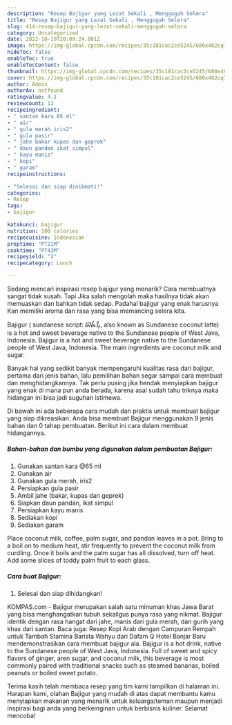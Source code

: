 ```yaml
---
description: "Resep Bajigur yang Lezat Sekali , Menggugah Selera"
title: "Resep Bajigur yang Lezat Sekali , Menggugah Selera"
slug: 414-resep-bajigur-yang-lezat-sekali-menggugah-selera
category: Uncategorized
date: 2022-10-19T20:09:24.001Z
image: https://img-global.cpcdn.com/recipes/35c181cac2ce5245/680x482cq70/bajigur-foto-resep-utama.jpg
hideToc: false
enableToc: true
enableTocContent: false
thumbnail: https://img-global.cpcdn.com/recipes/35c181cac2ce5245/680x482cq70/bajigur-foto-resep-utama.jpg
cover: https://img-global.cpcdn.com/recipes/35c181cac2ce5245/680x482cq70/bajigur-foto-resep-utama.jpg
author: Admin
authorAv: notfound
ratingvalue: 4.1
reviewcount: 13
recipeingredient:
- " santan kara 65 ml"
- " air"
- " gula merah iris2"
- " gula pasir"
- " jahe bakar kupas dan geprek"
- " daun pandan ikat simpul"
- " kayu manis"
- " kopi"
- " garam"
recipeinstructions:

- "Selesai dan siap dinikmati!"
categories:
- Resep
tags:
- bajigur

katakunci: bajigur 
nutrition: 100 calories
recipecuisine: Indonesian
preptime: "PT21M"
cooktime: "PT43M"
recipeyield: "2"
recipecategory: Lunch

---
```



Sedang mencari inspirasi resep bajigur yang menarik? Cara membuatnya sangat tidak susah. Tapi Jika salah mengolah maka hasilnya tidak akan memuaskan dan bahkan tidak sedap. Padahal bajigur yang enak harusnya Kan memiliki aroma dan rasa yang bisa memancing selera kita.


Bajigur ( sundanese script: ᮘᮏᮤᮍᮥᮁ, also known as Sundanese coconut latte) is a hot and sweet beverage native to the Sundanese people of West Java, Indonesia. Bajigur is a hot and sweet beverage native to the Sundanese people of West Java, Indonesia. The main ingredients are coconut milk and sugar.

Banyak hal yang sedikit banyak mempengaruhi kualitas rasa dari bajigur, pertama dari jenis bahan, lalu pemilihan bahan segar sampai cara membuat dan menghidangkannya. Tak perlu pusing jika hendak menyiapkan bajigur yang enak di mana pun anda berada, karena asal sudah tahu triknya maka hidangan ini bisa jadi suguhan istimewa.


Di bawah ini ada beberapa cara mudah dan praktis untuk membuat bajigur yang siap dikreasikan. Anda bisa membuat Bajigur menggunakan 9 jenis bahan dan 0 tahap pembuatan. Berikut ini cara dalam membuat hidangannya.

<!--inarticleads1-->

##### Bahan-bahan dan bumbu yang digunakan dalam pembuatan Bajigur:

1. Gunakan  santan kara @65 ml
1. Gunakan  air
1. Gunakan  gula merah, iris2
1. Persiapkan  gula pasir
1. Ambil  jahe (bakar, kupas dan geprek)
1. Siapkan  daun pandan, ikat simpul
1. Persiapkan  kayu manis
1. Sediakan  kopi
1. Sediakan  garam


Place coconut milk, coffee, palm sugar, and pandan leaves in a pot. Bring to a boil on to medium heat, stir frequently to prevent the coconut milk from curdling. Once it boils and the palm sugar has all dissolved, turn off heat. Add some slices of toddy palm fruit to each glass. 

<!--inarticleads2-->

##### Cara buat Bajigur:


1. Selesai dan siap dihidangkan!

KOMPAS.com - Bajigur merupakan salah satu minuman khas Jawa Barat yang bisa menghangatkan tubuh sekaligus punya rasa yang nikmat. Bajigur identik dengan rasa hangat dari jahe, manis dari gula merah, dan gurih yang khas dari santan. Baca juga: Resep Kopi Arab dengan Campuran Rempah untuk Tambah Stamina Barista Wahyu dari Dafam Q Hotel Banjar Baru mendemonstrasikan cara membuat bajigur ala. Bajigur is a hot drink, native to the Sundanese people of West Java, Indonesia. Full of sweet and spicy flavors of ginger, aren sugar, and coconut milk, this beverage is most commonly paired with traditional snacks such as steamed bananas, boiled peanuts or boiled sweet potato. 

Terima kasih telah membaca resep yang tim kami tampilkan di halaman ini. Harapan kami, olahan Bajigur yang mudah di atas dapat membantu kamu menyiapkan makanan yang menarik untuk keluarga/teman maupun menjadi inspirasi bagi anda yang berkeinginan untuk berbisnis kuliner. Selamat mencoba!
